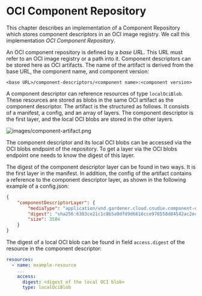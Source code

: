 # OCI Component Repository

This chapter describes an implementation of a Component Repository which stores component descriptors in an OCI image 
registry. We call this implementation *OCI Component Repository*.

An OCI component repository is defined by a *base URL*. This URL must refer to an OCI image registry or a path
into it. Component descriptors can be stored here as OCI artifacts. The name of the artifact is derived from the 
base URL, the component name, and component version:

```text
<base URL>/component-descriptors/<component name>:<component version>
```

A component descriptor can reference resources of type `localOciBlob`. These resources are stored as blobs in the same 
OCI artifact as the component descriptor. The artifact is the structured as follows. It consists of a manifest, 
a config, and an array of layers. The component descriptor is the first layer, and the local OCI blobs are stored in the 
other layers. 

![images/component-artifact.png](images/component-artifact.png)

The component descriptor and its local OCI blobs can be accessed via the OCI blobs endpoint of the repository.
To get a layer via the OCI blobs endpoint one needs to know the digest of this layer.

The digest of the component descriptor layer can be found in two ways. It is the first layer in the manifest. 
In addition, the config of the artifact contains a reference to the component descriptor layer, as shown in the 
following example of a config.json:

```json
{
    "componentDescriptorLayer": {
        "mediaType": "application/vnd.gardener.cloud.cnudie.component-descriptor.v2+yaml+tar",
        "digest": "sha256:6303ce21c1c8b5a9dfd9d6616cce976558d84542ac2eca342e3267f7205f2759",
        "size": 3584
    }
}
```

The digest of a local OCI blob can be found in field `access.digest` of the resource in the component descriptor:

```yaml
resources:
  - name: example-resource
    ...
    access:
      digest: <digest of the local OCI blob>
      type: localOciBlob
```
